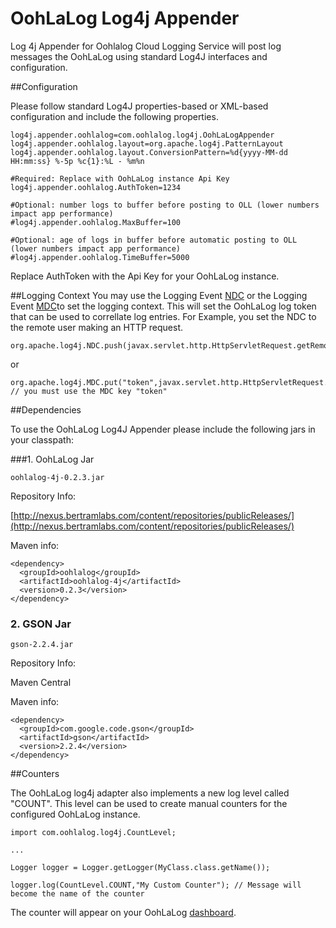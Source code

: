 OohLaLog Log4j Appender
=======================

Log 4j Appender for Oohlalog Cloud Logging Service will post log messages the OohLaLog using standard Log4J interfaces and configuration.

##Configuration

Please follow standard Log4J properties-based or XML-based configuration and include the following properties.

```
log4j.appender.oohlalog=com.oohlalog.log4j.OohLaLogAppender
log4j.appender.oohlalog.layout=org.apache.log4j.PatternLayout
log4j.appender.oohlalog.layout.ConversionPattern=%d{yyyy-MM-dd HH:mm:ss} %-5p %c{1}:%L - %m%n

#Required: Replace with OohLaLog instance Api Key
log4j.appender.oohlalog.AuthToken=1234 

#Optional: number logs to buffer before posting to OLL (lower numbers impact app performance)
#log4j.appender.oohlalog.MaxBuffer=100 

#Optional: age of logs in buffer before automatic posting to OLL (lower numbers impact app performance)
#log4j.appender.oohlalog.TimeBuffer=5000

```

Replace AuthToken with the Api Key for your OohLaLog instance. 

##Logging Context
You may use the Logging Event [NDC](http://logging.apache.org/log4j/1.2/apidocs/org/apache/log4j/NDC.html) or the Logging Event [MDC](http://logging.apache.org/log4j/1.2/apidocs/org/apache/log4j/MDC.html)to set the logging context. This will set the OohLaLog log token that can be used to correllate log entries. For Example, you set the NDC to the remote user making an HTTP request.

```
org.apache.log4j.NDC.push(javax.servlet.http.HttpServletRequest.getRemoteUser()); 
```
or
```
org.apache.log4j.MDC.put("token",javax.servlet.http.HttpServletRequest.getRemoteUser()); // you must use the MDC key "token"
```


##Dependencies

To use the OohLaLog Log4J Appender please include the following jars in your classpath:

###1. OohLaLog Jar
```
oohlalog-4j-0.2.3.jar 
```

Repository Info:

[http://nexus.bertramlabs.com/content/repositories/publicReleases/](http://nexus.bertramlabs.com/content/repositories/publicReleases/)

Maven info:
```
<dependency>
  <groupId>oohlalog</groupId>
  <artifactId>oohlalog-4j</artifactId>
  <version>0.2.3</version>
</dependency>
```

### 2. GSON Jar
```
gson-2.2.4.jar
```
Repository Info:

Maven Central

Maven info:
```
<dependency>
  <groupId>com.google.code.gson</groupId>
  <artifactId>gson</artifactId>
  <version>2.2.4</version>
</dependency>
```


##Counters

The OohLaLog log4j adapter also implements a new log level called "COUNT". This level can be used to create manual counters for the configured OohLaLog instance.

```
import com.oohlalog.log4j.CountLevel;

...

Logger logger = Logger.getLogger(MyClass.class.getName());
		 
logger.log(CountLevel.COUNT,"My Custom Counter"); // Message will become the name of the counter
```

The counter will appear on your OohLaLog [dashboard](http://bertram.d.pr/wVgU).
